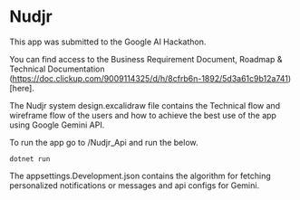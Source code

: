 # Nudjr

This app was submitted to the Google AI Hackathon.

You can find access to the Business Requirement Document, Roadmap & Technical Documentation (https://doc.clickup.com/9009114325/d/h/8cfrb6n-1892/5d3a61c9b12a741)[here].

The Nudjr system design.excalidraw file contains the Technical flow and wireframe flow of the users and how to achieve the best use of the app using Google Gemini API.

To run the app go to /Nudjr_Api and run the below.

```
dotnet run
```

The appsettings.Development.json contains the algorithm for fetching personalized notifications or messages and api configs for Gemini.